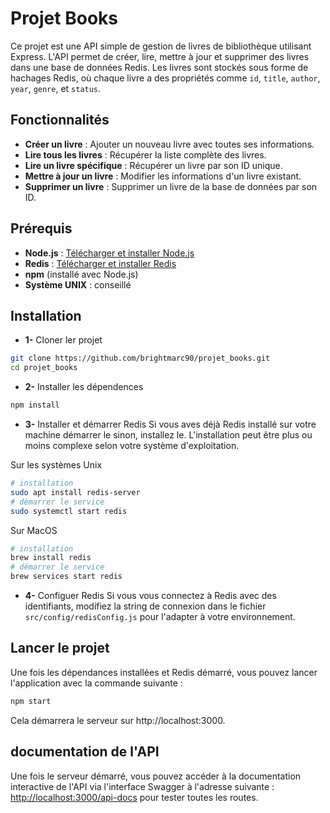 # Projet Books
Ce projet est une API simple de gestion de livres de bibliothèque utilisant Express. L'API permet de créer, lire, mettre à jour et supprimer des livres dans une base de données Redis. Les livres sont stockés sous forme de hachages Redis, où chaque livre a des propriétés comme `id`, `title`, `author`, `year`, `genre`, et `status`.
## Fonctionnalités
- **Créer un livre** : Ajouter un nouveau livre avec toutes ses informations.
- **Lire tous les livres** : Récupérer la liste complète des livres.
- **Lire un livre spécifique** : Récupérer un livre par son ID unique.
- **Mettre à jour un livre** : Modifier les informations d'un livre existant.
- **Supprimer un livre** : Supprimer un livre de la base de données par son ID.
## Prérequis
- **Node.js** : [Télécharger et installer Node.js](https://nodejs.org/)
- **Redis** : [Télécharger et installer Redis](https://redis.io/download)
- **npm** (installé avec Node.js)
- **Système UNIX** : conseillé
## Installation
- **1-** Cloner ler projet
```bash
git clone https://github.com/brightmarc90/projet_books.git
cd projet_books
```
- **2-** Installer les dépendences
```bash
npm install
```
- **3-** Installer et démarrer Redis
Si vous aves déjà Redis installé sur votre machine démarrer le sinon, installez le. L'installation peut être plus ou moins complexe selon votre système d'exploitation.

Sur les systèmes Unix
```bash
# installation 
sudo apt install redis-server
# démarrer le service
sudo systemctl start redis
```
Sur MacOS
```bash
# installation 
brew install redis
# démarrer le service
brew services start redis
```
- **4-** Configuer Redis
Si vous vous connectez à Redis avec des identifiants, modifiez la string de connexion dans le fichier ``src/config/redisConfig.js`` pour l'adapter à votre environnement.
## Lancer le projet
Une fois les dépendances installées et Redis démarré, vous pouvez lancer l'application avec la commande suivante :
```bash
npm start
```
Cela démarrera le serveur sur http://localhost:3000.
## documentation de l'API
Une fois le serveur démarré, vous pouvez accéder à la documentation interactive de l'API via l'interface Swagger à l'adresse suivante : [http://localhost:3000/api-docs](http://localhost:3000/api-docs) pour tester toutes les routes.
